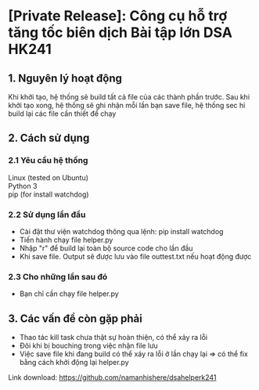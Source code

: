 # [Private Release]: Công cụ hỗ trợ tăng tốc biên dịch Bài tập lớn DSA HK241

## 1. Nguyên lý hoạt động
Khi khởi tạo, hệ thống sẽ build tất cả file của các thành phần trước. Sau khi khởi tạo xong, hệ thống sẽ ghi nhận mỗi lần bạn save file, hệ thống sec hỉ build lại các file cần thiết để chạy

## 2. Cách sử dụng
### 2.1 Yêu cầu hệ thống
Linux (tested on Ubuntu)  
Python 3  
pip (for install watchdog)  

### 2.2 Sử dụng lần đầu
* Cài đặt thư viện watchdog thông qua lệnh: pip install watchdog
* Tiến hành chạy file helper.py
* Nhập "r" để build lại toàn bộ source code cho lần đầu
* Khi save file. Output sẽ được lưu vào file outtest.txt nếu hoạt động được

### 2.3 Cho những lần sau đó
* Bạn chỉ cần chạy file helper.py

## 3. Các vấn đề còn gặp phải
* Thao tác kill task chưa thật sự hoàn thiện, có thể xảy ra lỗi
* Đôi khi bị bouching trong việc nhận file lưu
* Việc save file khi đang build có thể xáy ra lỗi ở lần chạy lại 
=> có thể fix bằng cách khởi động lại helper.py

Link download: https://github.com/namanhishere/dsahelperk241

